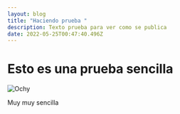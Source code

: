 ```yaml
---
layout: blog
title: "Haciendo prueba "
description: Texto prueba para ver como se publica
date: 2022-05-25T00:47:40.496Z
---
```



# Esto es una prueba sencilla

![Ochy](https://upload.wikimedia.org/wikipedia/commons/thumb/8/8f/Ochy_Curiel.jpg/440px-Ochy_Curiel.jpg)

Muy muy sencilla